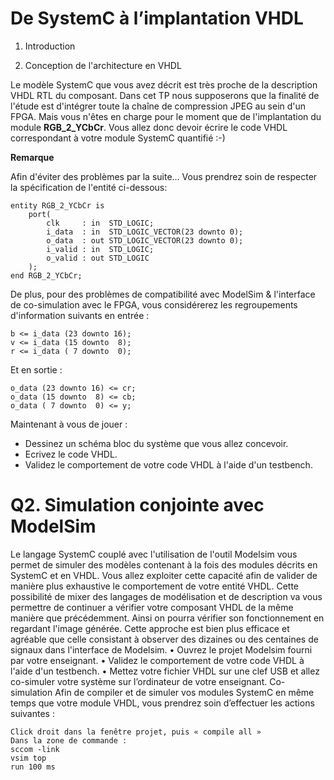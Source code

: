 # De SystemC à l’implantation VHDL

1. Introduction

2. Conception de l'architecture en VHDL

Le modèle SystemC que vous avez décrit est très proche de la description VHDL RTL du composant. Dans cet TP nous supposerons que la finalité de l'étude est d'intégrer toute la chaîne de compression JPEG au sein d'un FPGA. Mais vous n'êtes en charge pour le moment que de l'implantation du module **RGB_2_YCbCr**. Vous allez donc devoir écrire le code VHDL correspondant à votre module SystemC quantifié :-)

**Remarque**

Afin d'éviter des problèmes par la suite... Vous prendrez soin de respecter la spécification de l'entité ci-dessous:

```
entity RGB_2_YCbCr is
    port(
        clk     : in  STD_LOGIC;
        i_data  : in  STD_LOGIC_VECTOR(23 downto 0);
        o_data  : out STD_LOGIC_VECTOR(23 downto 0);
        i_valid : in  STD_LOGIC;
        o_valid : out STD_LOGIC
	);
end RGB_2_YCbCr;
```

De plus, pour des problèmes de compatibilité avec ModelSim & l'interface de co-simulation avec le FPGA, vous considérerez les regroupements d'information suivants en entrée :

```
b <= i_data (23 downto 16);
v <= i_data (15 downto  8);
r <= i_data ( 7 downto  0);
```

Et en sortie :

```
o_data (23 downto 16) <= cr;
o_data (15 downto  8) <= cb;
o_data ( 7 downto  0) <= y;
```

Maintenant à vous de jouer :

- Dessinez un schéma bloc du système que vous allez concevoir.
- Ecrivez le code VHDL.
- Validez le comportement de votre code VHDL à l'aide d'un testbench.

# Q2. Simulation conjointe avec ModelSim

Le langage SystemC couplé avec l'utilisation de l'outil Modelsim vous permet de simuler des modèles contenant à la fois des modules décrits en SystemC et en VHDL. Vous allez exploiter cette capacité afin de valider de manière plus exhaustive le comportement de votre entité VHDL.
Cette possibilité de mixer des langages de modélisation et de description va vous permettre de continuer a vérifier votre composant VHDL de la même manière que précédemment. Ainsi on pourra vérifier son fonctionnement en regardant l'image générée. Cette approche est bien plus efficace et agréable que celle consistant à observer des dizaines ou des centaines de signaux dans l'interface de Modelsim.
•	Ouvrez le projet Modelsim fourni par votre enseignant.
•	Validez le comportement de votre code VHDL à l'aide d'un testbench.
•	Mettez votre fichier VHDL sur une clef USB et allez co-simuler votre système sur l’ordinateur de votre enseignant.
Co-simulation
Afin de compiler et de simuler vos modules SystemC en même temps que votre module VHDL, vous prendrez soin d’effectuer les actions suivantes :

```
Click droit dans la fenêtre projet, puis « compile all »
Dans la zone de commande :
sccom -link
vsim top
run 100 ms
```

